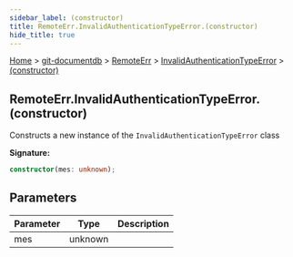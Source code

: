 ```yaml
---
sidebar_label: (constructor)
title: RemoteErr.InvalidAuthenticationTypeError.(constructor)
hide_title: true
---
```


[Home](./index.md) &gt; [git-documentdb](./git-documentdb.md) &gt; [RemoteErr](./git-documentdb.remoteerr.md) &gt; [InvalidAuthenticationTypeError](./git-documentdb.remoteerr.invalidauthenticationtypeerror.md) &gt; [(constructor)](./git-documentdb.remoteerr.invalidauthenticationtypeerror._constructor_.md)

## RemoteErr.InvalidAuthenticationTypeError.(constructor)

Constructs a new instance of the `InvalidAuthenticationTypeError` class

<b>Signature:</b>

```typescript
constructor(mes: unknown);
```

## Parameters

|  Parameter | Type | Description |
|  --- | --- | --- |
|  mes | unknown |  |

